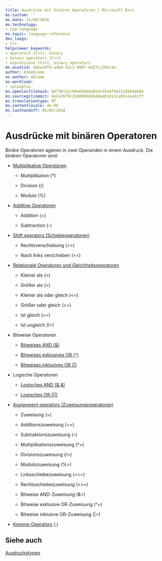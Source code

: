 ```yaml
---
title: Ausdrücke mit binären Operatoren | Microsoft Docs
ms.custom: ''
ms.date: 11/04/2016
ms.technology:
- cpp-language
ms.topic: language-reference
dev_langs:
- C++
helpviewer_keywords:
- operators [C++], binary
- binary operators [C++]
- expressions [C++], binary operators
ms.assetid: 6dea3df4-a4bd-42c3-9807-4a27c120ac9a
author: mikeblome
ms.author: mblome
ms.workload:
- cplusplus
ms.openlocfilehash: 84738fa2c99e658d4e05dc45a9f942218964eb68
ms.sourcegitcommit: be2a7679c2bd80968204dee03d13ca961eaa31ff
ms.translationtype: MT
ms.contentlocale: de-DE
ms.lasthandoff: 05/03/2018
---
```

# <a name="expressions-with-binary-operators"></a>Ausdrücke mit binären Operatoren
Binäre Operatoren agieren in zwei Operanden in einem Ausdruck. Die binären Operatoren sind:  
  
-   [Multiplikative Operatoren](../cpp/multiplicative-operators-and-the-modulus-operator.md)  
  
    -   Multiplikation (*)  
  
    -   Division (/)  
  
    -   Modulo (%)  
  
-   [Additive Operatoren](../cpp/additive-operators-plus-and.md)  
  
    -   Addition (+)  
  
    -   Subtraction (-)  
  
-   [Shift operators (Schiebeoperatoren)](../cpp/left-shift-and-right-shift-operators-input-and-output.md)  
  
    -   Rechtsverschiebung (>>)  
  
    -   Nach links verschieben (<<)  
  
-   [Relationale Operatoren und Gleichheitsoperatoren](../cpp/relational-operators-equal-and-equal.md)  
  
    -   Kleiner als (\<)  
  
    -   Größer als (>)  
  
    -   Kleiner als oder gleich (\<=)  
  
    -   Größer oder gleich (>=)  
  
    -   Ist gleich (==)  
  
    -   Ist ungleich (!=)  
  
-   Bitweise Operatoren  
  
    -   [Bitweises AND (&)](../cpp/bitwise-and-operator-amp.md)  
  
    -   [Bitweises exklusives OR (^)](../cpp/bitwise-exclusive-or-operator-hat.md)  
  
    -   [Bitweises inklusives OR (&#124;)](../cpp/bitwise-inclusive-or-operator-pipe.md)  
  
-   Logische Operatoren  
  
    -   [Logisches AND (& &)](../cpp/logical-and-operator-amp-amp.md)  
  
    -   [Logisches OR (&#124;&#124;)](../cpp/logical-or-operator-pipe-pipe.md)  
  
-   [Assignment operators (Zuweisungsoperatoren)](../cpp/assignment-operators.md)  
  
    -   Zuweisung (=)  
  
    -   Additionszuweisung (+=)  
  
    -   Subtraktionszuweisung (–)  
  
    -   Multiplikationszuweisung (*=)  
  
    -   Divisionszuweisung (/=)  
  
    -   Modulozuweisung (%=)  
  
    -   Linksschiebezuweisung (<\<=)  
  
    -   Rechtsschiebezuweisung (>>=)  
  
    -   Bitweise AND-Zuweisung (&=)  
  
    -   Bitweise exklusive OR-Zuweisung (^=)  
  
    -   Bitweise inklusive OR-Zuweisung (&#124;=)  
  
-   [Komma-Operators](../cpp/comma-operator.md) (,)  
  
## <a name="see-also"></a>Siehe auch  
 [Ausdruckstypen](../cpp/types-of-expressions.md)